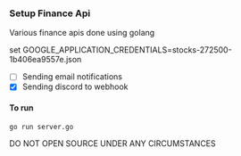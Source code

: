 ### Setup Finance Api

Various finance apis done using golang

set GOOGLE_APPLICATION_CREDENTIALS=stocks-272500-1b406ea9557e.json


- [ ] Sending email notifications
- [x] Sending discord to webhook

#### To run

```
go run server.go
```

DO NOT OPEN SOURCE UNDER ANY CIRCUMSTANCES
